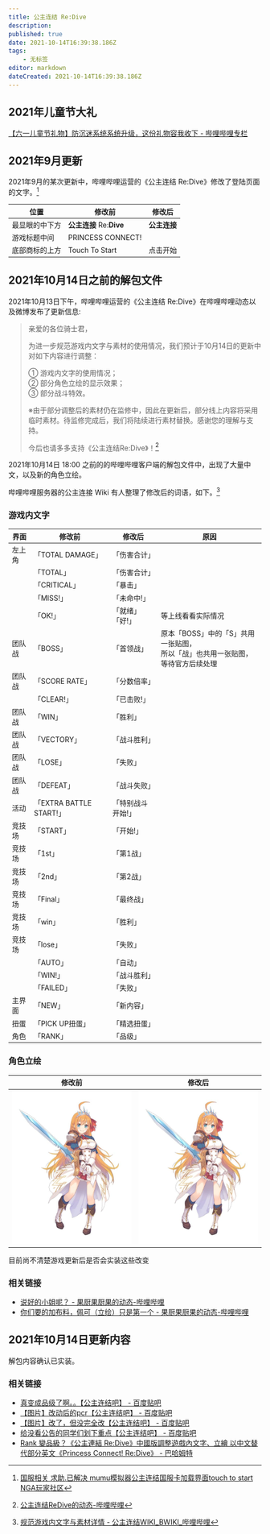 ```yaml
---
title: 公主连结 Re:Dive
description: 
published: true
date: 2021-10-14T16:39:38.186Z
tags:
    - 无标签
editor: markdown
dateCreated: 2021-10-14T16:39:38.186Z
---
```



## 2021年儿童节大礼

[【六一儿童节礼物】防沉迷系统系统升级，这份礼物容我收下 - 哔哩哔哩专栏](https://archive.is/1GMWP "https://www.bilibili.com/read/cv11530384/")

## 2021年9月更新

2021年9月的某次更新中，哔哩哔哩运营的《公主连结 Re:Dive》修改了登陆页面的文字。[^D1UjQ]

[^D1UjQ]: [国服相关 求助.已解决 mumu模拟器公主连结国服卡加载界面touch to start NGA玩家社区](https://archive.is/D1UjQ "https://bbs.nga.cn/read.php?tid=28455818")

| 位置           | 修改前                   | 修改后       |
| -------------- | ------------------------ | ------------ |
| 最显眼的中下方 | **公主连接** Re:**Dive** | **公主连接** |
| 游戏标题中间   | PRINCESS CONNECT!        |              |
| 底部商标的上方 | Touch To Start           | 点击开始     |

## 2021年10月14日之前的解包文件

2021年10月13日下午，哔哩哔哩运营的《公主连结 Re:Dive》在哔哩哔哩动态以及微博发布了更新信息:

> 亲爱的各位骑士君，  
>
> 为进一步规范游戏内文字与素材的使用情况，我们预计于10月14日的更新中对如下内容进行调整：  
>
> ① 游戏内文字的使用情况；  
> ② 部分角色立绘的显示效果；  
> ③ 部分战斗特效。  
>
> ※由于部分调整后的素材仍在监修中，因此在更新后，部分线上内容将采用临时素材。待监修完成后，我们将陆续进行素材替换。感谢您的理解与支持。  
>
> 今后也请多多支持《公主连结Re:Dive》！[^bktms]

[^bktms]: [公主连结ReDive的动态-哔哩哔哩](https://archive.is/bktms "https://t.bilibili.com/581021861543770393")

2021年10月14日 18:00 之前的的哔哩哔哩客户端的解包文件中，出现了大量中文，以及新的角色立绘。

哔哩哔哩服务器的公主连接 Wiki 有人整理了修改后的词语，如下。[^pwg]

[^pwg]: [规范游戏内文字与素材详情 - 公主连结WIKI_BWIKI_哔哩哔哩](https://web.archive.org/web/20211014091306/https://wiki.biligame.com/pcr/规范游戏内文字与素材详情)

### 游戏内文字

| 界面   | 修改前                  | 修改后            | 原因                                                                              |
| ------ | ----------------------- | ----------------- | --------------------------------------------------------------------------------- |
| 左上角 | 「TOTAL DAMAGE」        | 「伤害合计」      |                                                                                   |
|        | 「TOTAL」               | 「伤害合计」      |                                                                                   |
|        | 「CRITICAL」            | 「暴击」          |                                                                                   |
|        | 「MISS!」               | 「未命中!」       |                                                                                   |
|        | 「OK!」                 | 「就绪」「好!」   | 等上线看看实际情况                                                                |
| 团队战 | 「BOSS」                | 「首领战」        | 原本「BOSS」中的「S」共用一张贴图，<br>所以「战」也共用一张贴图，等待官方后续处理 |
| 团队战 | 「SCORE RATE」          | 「分数倍率」      |                                                                                   |
|        | 「CLEAR!」              | 「已击败!」       |                                                                                   |
| 团队战 | 「WIN」                 | 「胜利」          |                                                                                   |
| 团队战 | 「VECTORY」             | 「战斗胜利」      |                                                                                   |
| 团队战 | 「LOSE」                | 「失败」          |                                                                                   |
| 团队战 | 「DEFEAT」              | 「战斗失败」      |                                                                                   |
| 活动   | 「EXTRA BATTLE START!」 | 「特别战斗开始!」 |                                                                                   |
| 竞技场 | 「START」               | 「开始!」         |                                                                                   |
| 竞技场 | 「1st」                 | 「第1战」         |                                                                                   |
| 竞技场 | 「2nd」                 | 「第2战」         |                                                                                   |
| 竞技场 | 「Final」               | 「最终战」        |                                                                                   |
| 竞技场 | 「win」                 | 「胜利」          |                                                                                   |
| 竞技场 | 「lose」                | 「失败」          |                                                                                   |
|        | 「AUTO」                | 「自动」          |                                                                                   |
|        | 「WIN!」                | 「战斗胜利」      |                                                                                   |
|        | 「FAILED」              | 「失败」          |                                                                                   |
| 主界面 | 「NEW」                 | 「新内容」        |                                                                                   |
| 扭蛋   | 「PICK UP扭蛋」         | 「精选扭蛋」      |                                                                                   |
| 角色   | 「RANK」                | 「品级」          |                                                                                   |

### 角色立绘

| 修改前                                            | 修改后                                            |
| ------------------------------------------------- | ------------------------------------------------- |
| ![佩可_旧](/src/game/公主连结Re_Dive/佩可_旧.jpg) | ![佩可_新](/src/game/公主连结Re_Dive/佩可_新.jpg) |

目前尚不清楚游戏更新后是否会实装这些改变

### 相关链接

+ [说好的小姐呢？ - 果厨果厨果的动态-哔哩哔哩](https://archive.is/vJqkX "https://t.bilibili.com/581324497824143217")
+ [你们要的加布料，佩可（立绘）只是第一个 - 果厨果厨果的动态-哔哩哔哩](https://archive.is/68KWi "https://t.bilibili.com/581362830407448442")

## 2021年10月14日更新内容

解包内容确认已实装。

### 相关链接

+ [真变成品级了啊。。【公主连结吧】 - 百度贴吧](https://web.archive.org/web/20211014123529/https://tieba.baidu.com/p/7575426112)
+ [【图片】改动后的pcr【公主连结吧】 - 百度贴吧](https://web.archive.org/web/20211014123409/https://tieba.baidu.com/p/7575445029)
+ [【图片】改了，但没完全改【公主连结吧】 - 百度贴吧](https://web.archive.org/web/20211014123415/https://tieba.baidu.com/p/7575544907)
+ [给没看公告的同学们划下重点【公主连结吧】 - 百度贴吧](https://web.archive.org/web/20211014123425/https://tieba.baidu.com/p/7575531122)
+ [Rank 變品級？《公主連結 Re:Dive》中國版調整遊戲內文字、立繪 以中文替代部分英文《Princess Connect! Re:Dive》 - 巴哈姆特](https://web.archive.org/web/20211015015129/https://gnn.gamer.com.tw/detail.php?sn=222445)
